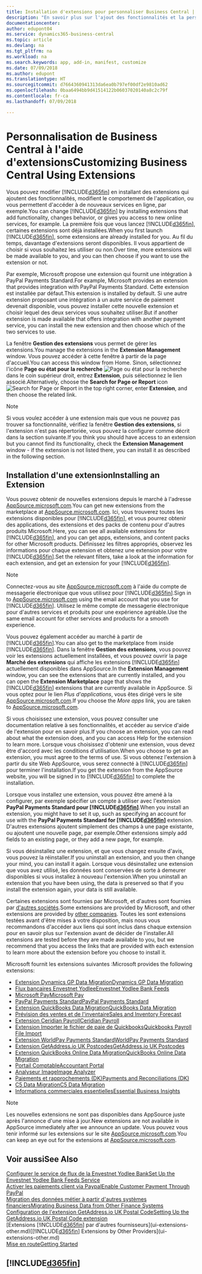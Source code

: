 ```yaml
---
title: Installation d'extensions pour personnaliser Business Central | Microsoft Docs
description: "En savoir plus sur l'ajout des fonctionnalités et la personnalisation de Business Central en installant des extensions."
documentationcenter: 
author: edupont04
ms.service: dynamics365-business-central
ms.topic: article
ms.devlang: na
ms.tgt_pltfrm: na
ms.workload: na
ms.search.keywords: app, add-in, manifest, customize
ms.date: 07/09/2018
ms.author: edupont
ms.translationtype: HT
ms.sourcegitcommit: d7664360941313da6ea0b797ef00df2e9810ad62
ms.openlocfilehash: 0baa6494bb9d41514122b06037020140a8c2c79f
ms.contentlocale: fr-ca
ms.lasthandoff: 07/09/2018

---
```

# <a name="customizing-business-central-using-extensions"></a><span data-ttu-id="95d90-103">Personnalisation de Business Central à l'aide d'extensions</span><span class="sxs-lookup"><span data-stu-id="95d90-103">Customizing Business Central Using Extensions</span></span>
<span data-ttu-id="95d90-104">Vous pouvez modifier [!INCLUDE[d365fin](includes/d365fin_md.md)] en installant des extensions qui ajoutent des fonctionnalités, modifient le comportement de l'application, ou vous permettent d'accéder à de nouveaux services en ligne, par exemple.</span><span class="sxs-lookup"><span data-stu-id="95d90-104">You can change [!INCLUDE[d365fin](includes/d365fin_md.md)] by installing extensions that add functionality, changes behavior, or gives you access to new online services, for example.</span></span>
<span data-ttu-id="95d90-105">La première fois que vous lancez [!INCLUDE[d365fin](includes/d365fin_md.md)], certaines extensions sont déjà installées.</span><span class="sxs-lookup"><span data-stu-id="95d90-105">When you first launch [!INCLUDE[d365fin](includes/d365fin_md.md)], some extensions are already installed for you.</span></span> <span data-ttu-id="95d90-106">Au fil du temps, davantage d'extensions seront disponibles. Il vous appartient de choisir si vous souhaitez les utiliser ou non.</span><span class="sxs-lookup"><span data-stu-id="95d90-106">Over time, more extensions will be made available to you, and you can then choose if you want to use the extension or not.</span></span>

<span data-ttu-id="95d90-107">Par exemple, Microsoft propose une extension qui fournit une intégration à PayPal Payments Standard.</span><span class="sxs-lookup"><span data-stu-id="95d90-107">For example, Microsoft provides an extension that provides integration with PayPal Payments Standard.</span></span> <span data-ttu-id="95d90-108">Cette extension est installée par défaut.</span><span class="sxs-lookup"><span data-stu-id="95d90-108">This extension is installed by default.</span></span>
<span data-ttu-id="95d90-109">Si une autre extension proposant une intégration à un autre service de paiement devenait disponible, vous pouvez installer cette nouvelle extension et choisir lequel des deux services vous souhaitez utiliser.</span><span class="sxs-lookup"><span data-stu-id="95d90-109">But if another extension is made available that offers integration with another payment service, you can install the new extension and then choose which of the two services to use.</span></span>  

<span data-ttu-id="95d90-110">La fenêtre **Gestion des extensions** vous permet de gérer les extensions.</span><span class="sxs-lookup"><span data-stu-id="95d90-110">You manage the extensions in the **Extension Management** window.</span></span> <span data-ttu-id="95d90-111">Vous pouvez accéder à cette fenêtre à partir de la page d'accueil.</span><span class="sxs-lookup"><span data-stu-id="95d90-111">You can access this window from Home.</span></span> <span data-ttu-id="95d90-112">Sinon, sélectionnez l'icône **Page ou état pour la recherche** ![Page ou état pour la recherche](media/ui-search/search_small.png "Icône Page ou état pour la recherche") dans le coin supérieur droit, entrez **Extension**, puis sélectionnez le lien associé.</span><span class="sxs-lookup"><span data-stu-id="95d90-112">Alternatively, choose the **Search for Page or Report** icon ![Search for Page or Report](media/ui-search/search_small.png "Search for Page or Report icon") in the top right corner, enter **Extension**, and then choose the related link.</span></span>  

> [!NOTE]  
>   <span data-ttu-id="95d90-113">Si vous voulez accéder à une extension mais que vous ne pouvez pas trouver sa fonctionnalité, vérifiez la fenêtre **Gestion des extensions**, si l'extension n'est pas répertoriée, vous pouvez la configurer comme décrit dans la section suivante.</span><span class="sxs-lookup"><span data-stu-id="95d90-113">If you think you should have access to an extension but you cannot find its functionality, check the **Extension Management** window - if the extension is not listed there, you can install it as described in the following section.</span></span>  

## <a name="installing-an-extension"></a><span data-ttu-id="95d90-114">Installation d'une extension</span><span class="sxs-lookup"><span data-stu-id="95d90-114">Installing an Extension</span></span>
<span data-ttu-id="95d90-115">Vous pouvez obtenir de nouvelles extensions depuis le marché à l'adresse [AppSource.microsoft.com](https://appsource.microsoft.com/en-us/marketplace/apps?src=dynamics365website&product=dynamics-365-business-central).</span><span class="sxs-lookup"><span data-stu-id="95d90-115">You can get new extensions from the marketplace at [AppSource.microsoft.com](https://appsource.microsoft.com/en-us/marketplace/apps?src=dynamics365website&product=dynamics-365-business-central).</span></span> <span data-ttu-id="95d90-116">Ici, vous trouverez toutes les extensions disponibles pour [!INCLUDE[d365fin](includes/d365fin_md.md)], et vous pourrez obtenir des applications, des extensions et des packs de contenu pour d'autres produits Microsoft.</span><span class="sxs-lookup"><span data-stu-id="95d90-116">Here, you can see all available extensions for [!INCLUDE[d365fin](includes/d365fin_md.md)], and you can get apps, extensions, and content packs for other Microsoft products.</span></span> <span data-ttu-id="95d90-117">Définissez les filtres appropriés, observez les informations pour chaque extension et obtenez une extension pour votre [!INCLUDE[d365fin](includes/d365fin_md.md)].</span><span class="sxs-lookup"><span data-stu-id="95d90-117">Set the relevant filters, take a look at the information for each extension, and get an extension for your [!INCLUDE[d365fin](includes/d365fin_md.md)].</span></span>  
> [!NOTE]  
>   <span data-ttu-id="95d90-118">Connectez-vous au site [AppSource.microsoft.com](https://appsource.microsoft.com/) à l'aide du compte de messagerie électronique que vous utilisez pour [!INCLUDE[d365fin](includes/d365fin_md.md)].</span><span class="sxs-lookup"><span data-stu-id="95d90-118">Sign in to [AppSource.microsoft.com](https://appsource.microsoft.com/) using the email account that you use for [!INCLUDE[d365fin](includes/d365fin_md.md)].</span></span> <span data-ttu-id="95d90-119">Utilisez le même compte de messagerie électronique pour d'autres services et produits pour une expérience agréable.</span><span class="sxs-lookup"><span data-stu-id="95d90-119">Use the same email account for other services and products for a smooth experience.</span></span>  

<span data-ttu-id="95d90-120">Vous pouvez également accéder au marché à partir de [!INCLUDE[d365fin](includes/d365fin_md.md)].</span><span class="sxs-lookup"><span data-stu-id="95d90-120">You can also get to the marketplace from inside [!INCLUDE[d365fin](includes/d365fin_md.md)].</span></span> <span data-ttu-id="95d90-121">Dans la fenêtre **Gestion des extensions**, vous pouvez voir les extensions actuellement installées, et vous pouvez ouvrir la page **Marché des extensions** qui affiche les extensions [!INCLUDE[d365fin](includes/d365fin_md.md)] actuellement disponibles dans AppSource.</span><span class="sxs-lookup"><span data-stu-id="95d90-121">In the **Extension Management** window, you can see the extensions that are currently installed, and you can open the **Extension Marketplace** page that shows the [!INCLUDE[d365fin](includes/d365fin_md.md)] extensions that are currently available in AppSource.</span></span> <span data-ttu-id="95d90-122">Si vous optez pour le lien *Plus d'applications*, vous êtes dirigé vers le site [AppSource.microsoft.com](https://appsource.microsoft.com/en-us/marketplace/apps?product=dynamics-365%3Bdynamics-365-for-financials&page=1).</span><span class="sxs-lookup"><span data-stu-id="95d90-122">If you choose the *More apps* link, you are taken to [AppSource.microsoft.com](https://appsource.microsoft.com/en-us/marketplace/apps?product=dynamics-365%3Bdynamics-365-for-financials&page=1).</span></span>  

<span data-ttu-id="95d90-123">Si vous choisissez une extension, vous pouvez consulter une documentation relative à ses fonctionnalités, et accéder au service d'aide de l'extension pour en savoir plus.</span><span class="sxs-lookup"><span data-stu-id="95d90-123">If you choose an extension, you can read about what the extension does, and you can access Help for the extension to learn more.</span></span> <span data-ttu-id="95d90-124">Lorsque vous choisissez d'obtenir une extension, vous devez être d'accord avec les conditions d'utilisation.</span><span class="sxs-lookup"><span data-stu-id="95d90-124">When you choose to get an extension, you must agree to the terms of use.</span></span> <span data-ttu-id="95d90-125">Si vous obtenez l'extension à partir du site Web AppSource, vous serez connecté à [!INCLUDE[d365fin](includes/d365fin_md.md)] pour terminer l'installation.</span><span class="sxs-lookup"><span data-stu-id="95d90-125">If you get the extension from the AppSource website, you will be signed in to [!INCLUDE[d365fin](includes/d365fin_md.md)] to complete the installation.</span></span>  

<span data-ttu-id="95d90-126">Lorsque vous installez une extension, vous pouvez être amené à la configurer, par exemple spécifier un compte à utiliser avec l'extension **PayPal Payments Standard pour [!INCLUDE[d365fin](includes/d365fin_md.md)]**.</span><span class="sxs-lookup"><span data-stu-id="95d90-126">When you install an extension, you might have to set it up, such as specifying an account for use with the **PayPal Payments Standard for [!INCLUDE[d365fin](includes/d365fin_md.md)]** extension.</span></span>
<span data-ttu-id="95d90-127">D'autres extensions ajoutent simplement des champs à une page existante, ou ajoutent une nouvelle page, par exemple.</span><span class="sxs-lookup"><span data-stu-id="95d90-127">Other extensions simply add fields to an existing page, or they add a new page, for example.</span></span>   

<span data-ttu-id="95d90-128">Si vous désinstallez une extension, et que vous changez ensuite d'avis, vous pouvez la réinstaller.</span><span class="sxs-lookup"><span data-stu-id="95d90-128">If you uninstall an extension, and you then change your mind, you can install it again.</span></span> <span data-ttu-id="95d90-129">Lorsque vous désinstallez une extension que vous avez utilisé, les données sont conservées de sorte à demeurer disponibles si vous installez à nouveau l'extension.</span><span class="sxs-lookup"><span data-stu-id="95d90-129">When you uninstall an extension that you have been using, the data is preserved so that if you install the extension again, your data is still available.</span></span>  

<span data-ttu-id="95d90-130">Certaines extensions sont fournies par Microsoft, et d'autres sont fournies par [d'autres sociétés](ui-extensions-other.md).</span><span class="sxs-lookup"><span data-stu-id="95d90-130">Some extensions are provided by Microsoft, and other extensions are provided by [other companies](ui-extensions-other.md).</span></span> <span data-ttu-id="95d90-131">Toutes les sont extensions testées avant d'être mises à votre disposition, mais nous vous recommandons d'accéder aux liens qui sont inclus dans chaque extension pour en savoir plus sur l'extension avant de décider de l'installer.</span><span class="sxs-lookup"><span data-stu-id="95d90-131">All extensions are tested before they are made available to you, but we recommend that you access the links that are provided with each extension to learn more about the extension before you choose to install it.</span></span>  

<span data-ttu-id="95d90-132">Microsoft fournit les extensions suivantes :</span><span class="sxs-lookup"><span data-stu-id="95d90-132">Microsoft provides the following extensions:</span></span>  

* [<span data-ttu-id="95d90-133">Extension Dynamics GP Data Migration</span><span class="sxs-lookup"><span data-stu-id="95d90-133">Dynamics GP Data Migration</span></span>](ui-extensions-dynamicsgp-data-migration.md)  
* [<span data-ttu-id="95d90-134">Flux bancaires Envestnet Yodlee</span><span class="sxs-lookup"><span data-stu-id="95d90-134">Envestnet Yodlee Bank Feeds</span></span>](ui-extensions-yodlee-bank-feeds.md)  
* [<span data-ttu-id="95d90-135">Microsoft Pay</span><span class="sxs-lookup"><span data-stu-id="95d90-135">Microsoft Pay</span></span>](ui-extensions-microsoft-pay-payments.md)  
* [<span data-ttu-id="95d90-136">PayPal Payments Standard</span><span class="sxs-lookup"><span data-stu-id="95d90-136">PayPal Payments Standard</span></span>](ui-extensions-paypal-payments-standard.md)  
* [<span data-ttu-id="95d90-137">Extension QuickBooks Data Migration</span><span class="sxs-lookup"><span data-stu-id="95d90-137">QuickBooks Data Migration</span></span>](ui-extensions-quickbooks-data-migration.md)  
* [<span data-ttu-id="95d90-138">Prévision des ventes et de l'inventaire</span><span class="sxs-lookup"><span data-stu-id="95d90-138">Sales and Inventory Forecast</span></span>](ui-extensions-sales-forecast.md)  
* [<span data-ttu-id="95d90-139">Extension Ceridian Payroll</span><span class="sxs-lookup"><span data-stu-id="95d90-139">Ceridian Payroll</span></span>](ui-extensions-ceridian-payroll.md)  
* [<span data-ttu-id="95d90-140">Extension Importer le fichier de paie de Quickbooks</span><span class="sxs-lookup"><span data-stu-id="95d90-140">Quickbooks Payroll File Import</span></span>](ui-extensions-quickbooks-payroll.md)  
* [<span data-ttu-id="95d90-141">Extension WorldPay Payments Standard</span><span class="sxs-lookup"><span data-stu-id="95d90-141">WorldPay Payments Standard</span></span>](ui-extensions-worldpay-payments-standard.md)  
* [<span data-ttu-id="95d90-142">Extension GetAddress.io UK Postcodes</span><span class="sxs-lookup"><span data-stu-id="95d90-142">GetAddress.io UK Postcodes</span></span>](ui-extensions-getaddressio.md)  
* [<span data-ttu-id="95d90-143">Extension QuickBooks Online Data Migration</span><span class="sxs-lookup"><span data-stu-id="95d90-143">QuickBooks Online Data Migration</span></span>](ui-extensions-quickbooks-online-data-migration.md)  
* [<span data-ttu-id="95d90-144">Portail Comptable</span><span class="sxs-lookup"><span data-stu-id="95d90-144">Accountant Portal</span></span>](ui-extensions-accountant-portal.md)  
* [<span data-ttu-id="95d90-145">Analyseur Image</span><span class="sxs-lookup"><span data-stu-id="95d90-145">Image Analyzer</span></span>](ui-extensions-image-analyzer.md)  
* [<span data-ttu-id="95d90-146">Paiements et rapprochements (DK)</span><span class="sxs-lookup"><span data-stu-id="95d90-146">Payments and Reconciliations (DK)</span></span>](ui-extensions-payments-reconciliation-formats-dk.md)  
* [<span data-ttu-id="95d90-147">C5 Data Migration</span><span class="sxs-lookup"><span data-stu-id="95d90-147">C5 Data Migration</span></span>](ui-extensions-c5-data-migration.md)  
* [<span data-ttu-id="95d90-148">Informations commerciales essentielles</span><span class="sxs-lookup"><span data-stu-id="95d90-148">Essential Business Insights</span></span>](ui-extensions-essential-business-insights.md)  

> [!NOTE]  
>  <span data-ttu-id="95d90-149">Les nouvelles extensions ne sont pas disponibles dans AppSource juste après l'annonce d'une mise à jour.</span><span class="sxs-lookup"><span data-stu-id="95d90-149">New extensions are not available in AppSource immediately after we announce an update.</span></span> <span data-ttu-id="95d90-150">Vous pouvez vous tenir informé sur les extensions sur le site [AppSource.microsoft.com](https://appsource.microsoft.com/en-us/marketplace/apps?product=dynamics-365%3Bdynamics-365-for-financials&page=1).</span><span class="sxs-lookup"><span data-stu-id="95d90-150">You can keep an eye out for the extensions at [AppSource.microsoft.com](https://appsource.microsoft.com/en-us/marketplace/apps?product=dynamics-365%3Bdynamics-365-for-financials&page=1).</span></span>

## <a name="see-also"></a><span data-ttu-id="95d90-151">Voir aussi</span><span class="sxs-lookup"><span data-stu-id="95d90-151">See Also</span></span>
[<span data-ttu-id="95d90-152">Configurer le service de flux de la Envestnet Yodlee Bank</span><span class="sxs-lookup"><span data-stu-id="95d90-152">Set Up the Envestnet Yodlee Bank Feeds Service</span></span>](bank-how-setup-bank-statement-service.md)  
[<span data-ttu-id="95d90-153">Activer les paiements client via Paypal</span><span class="sxs-lookup"><span data-stu-id="95d90-153">Enable Customer Payment Through PayPal</span></span>](sales-how-enable-payment-service-extensions.md)  
[<span data-ttu-id="95d90-154">Migration des données métier à partir d'autres systèmes financiers</span><span class="sxs-lookup"><span data-stu-id="95d90-154">Migrating Business Data from Other Finance Systems</span></span>](across-import-data-configuration-packages.md)  
[<span data-ttu-id="95d90-155">Configuration de l'extension GetAddress.io UK Postal Code</span><span class="sxs-lookup"><span data-stu-id="95d90-155">Setting Up the GetAddress.io UK Postal Code extension</span></span>](LocalFunctionality/UnitedKingdom/uk-setup-postal-code-service.md)  
<span data-ttu-id="95d90-156">[Extensions [!INCLUDE[d365fin](includes/d365fin_md.md)] par d'autres fournisseurs](ui-extensions-other.md)</span><span class="sxs-lookup"><span data-stu-id="95d90-156">[[!INCLUDE[d365fin](includes/d365fin_md.md)] Extensions by Other Providers](ui-extensions-other.md)</span></span>  
[<span data-ttu-id="95d90-157">Mise en route</span><span class="sxs-lookup"><span data-stu-id="95d90-157">Getting Started</span></span>](product-get-started.md)  

## [!INCLUDE[d365fin](includes/free_trial_md.md)]  
 

